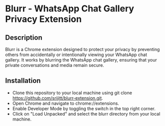 # **Blurr - WhatsApp Chat Gallery Privacy Extension**

## Description

Blurr is a Chrome extension designed to protect your privacy by preventing others from accidentally or intentionally viewing your WhatsApp chat gallery. It works by blurring the WhatsApp chat gallery, ensuring that your private conversations and media remain secure.

## Installation

- Clone this repository to your local machine using git clone https://github.com/srijitt/blurr-extension.git.
- Open Chrome and navigate to chrome://extensions.
- Enable Developer Mode by toggling the switch in the top right corner.
- Click on "Load Unpacked" and select the blurr directory from your local machine.
